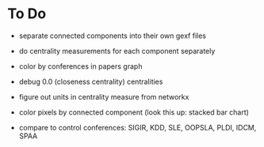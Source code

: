 # To Do

- separate connected components into their own gexf files
- do centrality measurements for each component separately

- color by conferences in papers graph

- debug 0.0 (closeness centrality) centralities

- figure out units in centrality measure from networkx

- color pixels by connected component (look this up: stacked bar chart)

- compare to control conferences: SIGIR, KDD, SLE, OOPSLA, PLDI, IDCM, SPAA

